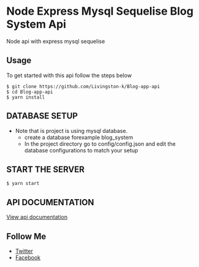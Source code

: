 # Node Express Mysql Sequelise Blog System Api

Node api with express mysql sequelise

## Usage

To get started with this api follow the steps below

```shell
$ git clone https://github.com/Livingston-k/Blog-app-api
$ cd Blog-app-api
$ yarn install
```

## DATABASE SETUP

* Note that is project is using mysql database.
  * create a database forexample blog_system
  * In the project directory  go to config/config.json and edit the database configurations to match  your setup

## START THE SERVER

```shell
$ yarn start
```

## API DOCUMENTATION

[View api documentation](https://documenter.getpostman.com/view/15074319/VUjLJRzQ)

## Follow Me

* [Twitter](https://twitter.com/kadduLivingston)
* [Facebook](https://www.facebook.com/kadduLivingstoneofficial)

